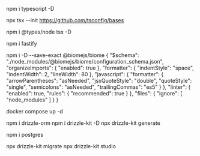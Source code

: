 npm i typescript -D

npx tsx --init
https://github.com/tsconfig/bases


 npm i @types/node tsx -D

 npm i fastify

 npm i -D --save-exact @biomejs/biome
 {
  "$schema": "./node_modules/@biomejs/biome/configuration_schema.json",
  "organizeImports": {
    "enabled": true
  },
  "formatter": {
    "indentStyle": "space",
    "indentWidth": 2,
    "lineWidth": 80
  },
  "javascript": {
    "formatter": {
      "arrowParentheses": "asNeeded",
      "jsxQuoteStyle": "double",
      "quoteStyle": "single",
      "semicolons": "asNeeded",
      "trailingCommas": "es5"
    }
  },
  "linter": {
    "enabled": true,
    "rules": {
      "recommended": true
    }
  },
  "files": {
    "ignore": [
      "node_modules"
    ]
  }
}

docker compose up -d

npm i drizzle-orm
npm i drizzle-kit -D
npx drizzle-kit generate

npm i postgres

npx drizzle-kit migrate
npx drizzle-kit studio

